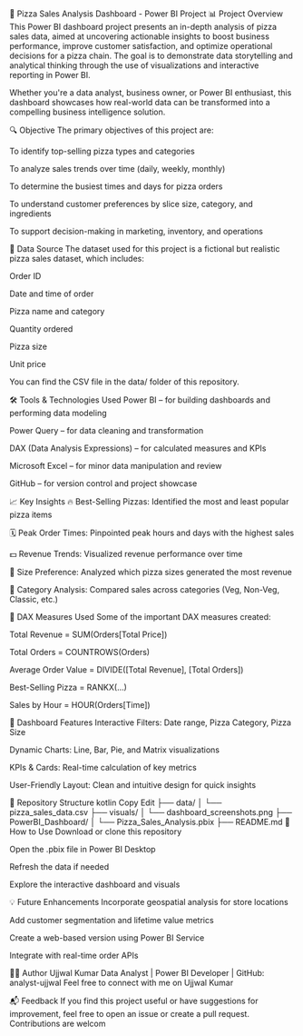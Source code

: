 🍕 Pizza Sales Analysis Dashboard - Power BI Project
📊 Project Overview
This Power BI dashboard project presents an in-depth analysis of pizza sales data, aimed at uncovering actionable insights to boost business performance, improve customer satisfaction, and optimize operational decisions for a pizza chain. The goal is to demonstrate data storytelling and analytical thinking through the use of visualizations and interactive reporting in Power BI.

Whether you're a data analyst, business owner, or Power BI enthusiast, this dashboard showcases how real-world data can be transformed into a compelling business intelligence solution.

🔍 Objective
The primary objectives of this project are:

To identify top-selling pizza types and categories

To analyze sales trends over time (daily, weekly, monthly)

To determine the busiest times and days for pizza orders

To understand customer preferences by slice size, category, and ingredients

To support decision-making in marketing, inventory, and operations

🧩 Data Source
The dataset used for this project is a fictional but realistic pizza sales dataset, which includes:

Order ID

Date and time of order

Pizza name and category

Quantity ordered

Pizza size

Unit price

You can find the CSV file in the data/ folder of this repository.

🛠️ Tools & Technologies Used
Power BI – for building dashboards and performing data modeling

Power Query – for data cleaning and transformation

DAX (Data Analysis Expressions) – for calculated measures and KPIs

Microsoft Excel – for minor data manipulation and review

GitHub – for version control and project showcase

📈 Key Insights
🔥 Best-Selling Pizzas: Identified the most and least popular pizza items

🗓️ Peak Order Times: Pinpointed peak hours and days with the highest sales

💵 Revenue Trends: Visualized revenue performance over time

📏 Size Preference: Analyzed which pizza sizes generated the most revenue

🍕 Category Analysis: Compared sales across categories (Veg, Non-Veg, Classic, etc.)

🧮 DAX Measures Used
Some of the important DAX measures created:

Total Revenue = SUM(Orders[Total Price])

Total Orders = COUNTROWS(Orders)

Average Order Value = DIVIDE([Total Revenue], [Total Orders])

Best-Selling Pizza = RANKX(...)

Sales by Hour = HOUR(Orders[Time])

📌 Dashboard Features
Interactive Filters: Date range, Pizza Category, Pizza Size

Dynamic Charts: Line, Bar, Pie, and Matrix visualizations

KPIs & Cards: Real-time calculation of key metrics

User-Friendly Layout: Clean and intuitive design for quick insights

📁 Repository Structure
kotlin
Copy
Edit
├── data/
│   └── pizza_sales_data.csv
├── visuals/
│   └── dashboard_screenshots.png
├── PowerBI_Dashboard/
│   └── Pizza_Sales_Analysis.pbix
├── README.md
🚀 How to Use
Download or clone this repository

Open the .pbix file in Power BI Desktop

Refresh the data if needed

Explore the interactive dashboard and visuals

💡 Future Enhancements
Incorporate geospatial analysis for store locations

Add customer segmentation and lifetime value metrics

Create a web-based version using Power BI Service

Integrate with real-time order APIs

👨‍💻 Author
Ujjwal Kumar
Data Analyst | Power BI Developer | GitHub: analyst-ujjwal
Feel free to connect with me on Ujjwal Kumar

📬 Feedback
If you find this project useful or have suggestions for improvement, feel free to open an issue or create a pull request. Contributions are welcom
